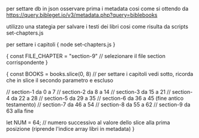 
per settare db in json osservare prima i metadata cosi come si ottendo da https://query.bibleget.io/v3/metadata.php?query=biblebooks

utilizzo una stategia per salvare i testi dei libri cosi come risulta da scripts set-chapters.js

per settare i capitoli {
    node set-chapters.js
}

{
    const FILE_CHAPTER = "section-9" // selezionare il file section corrispondente
}

{
    const BOOKS = books.slice(0, 8) // per settare i capitoli vedi sotto, ricorda che in slice il secondo parametro e escluso

// section-1 da 0 a 7
// section-2 da 8 a 14
// section-3 da 15 a 21
// section-4 da 22 a 28
// section-5 da 29 a 35 
// section-6 da 36 a 45 (fine antico testamento)
// section-7 da 46 a 54
// section-8 da 55 a 62
// section-9 da 63 alla fine

let NUM = 64; // numero successivo al valore dello slice alla prima posizione (riprende l'indice array libri in metadata)
}
